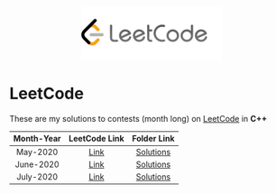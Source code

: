 <p align="center">
  <img src="lclogo.png" width="250">
</p>

# LeetCode

These are my solutions to contests (month long) on [LeetCode](https://leetcode.com/problemset/algorithms/) in **C++**

| Month-Year| LeetCode Link| Folder Link|
|  :--------: |  :--------: | :--------: |
| May-2020 | [Link](https://leetcode.com/explore/challenge/card/may-leetcoding-challenge/) | [Solutions](https://github.com/iamishansharma/Competitive-Programming/tree/master/LeetCode/May)
| June-2020 | [Link](https://leetcode.com/explore/challenge/card/june-leetcoding-challenge/) | [Solutions](https://github.com/iamishansharma/Competitive-Programming/tree/master/LeetCode/June)
| July-2020 | [Link](https://leetcode.com/explore/challenge/card/july-leetcoding-challenge/) | [Solutions]()
